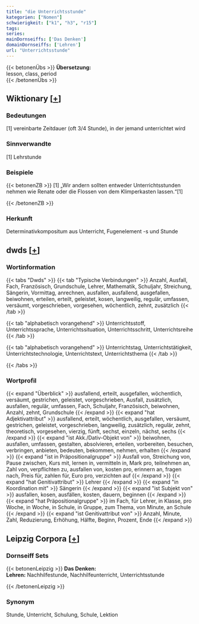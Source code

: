 ```yaml
---
title: "die Unterrichtsstunde"
kategorien: ["Nomen"]
schwierigkeit: ["k1", "h3", "r15"]
tags:
series:
mainDornseiffs: ['Das Denken']
domainDornseiffs: ['Lehren']
url: "Unterrichtsstunde"
---
```


{{< betonenÜbs >}}
**Übersetzung:**  
lesson, class, period  
{{< /betonenÜbs >}}

## Wiktionary [[+](https://de.wiktionary.org/wiki/Unterrichtsstunde)]

### Bedeutungen
[1] vereinbarte Zeitdauer (oft 3/4 Stunde), in der jemand unterrichtet wird  

### Sinnverwandte
[1] Lehrstunde  

### Beispiele
{{< betonenZB >}}
[1] „Wir andern sollten entweder Unterrichtsstunden nehmen wie Renate oder die Flossen von dem Klimperkasten lassen.“[1]  

{{< /betonenZB >}}
### Herkunft
Determinativkompositum aus Unterricht, Fugenelement -s und Stunde  



## dwds [[+](https://www.dwds.de/wb/Unterrichtsstunde)]

### Wortinformation
{{< tabs "Dwds" >}}
{{< tab "Typische Verbindungen" >}}
Anzahl, Ausfall, Fach, Französisch, Grundschule, Lehrer, Mathematik, Schuljahr, Streichung, Sängerin, Vormittag, anrechnen, ausfallen, ausfallend, ausgefallen, beiwohnen, erteilen, erteilt, geleistet, kosen, langweilig, regulär, umfassen, versäumt, vorgeschrieben, vorgesehen, wöchentlich, zehnt, zusätzlich
{{< /tab >}}

{{< tab "alphabetisch vorangehend" >}}
Unterrichtsstoff, Unterrichtssprache, Unterrichtssituation, Unterrichtsschritt, Unterrichtsreihe
{{< /tab >}}

{{< tab "alphabetisch vorangehend" >}}
Unterrichtstag, Unterrichtstätigkeit, Unterrichtstechnologie, Unterrichtstext, Unterrichtsthema
{{< /tab >}}

{{< /tabs >}}

### Wortprofil
{{< expand "Überblick" >}} ausfallend, erteilt, ausgefallen, wöchentlich, versäumt, gestrichen, geleistet, vorgeschrieben, Ausfall, zusätzlich, ausfallen, regulär, umfassen, Fach, Schuljahr, Französisch, beiwohnen, Anzahl, zehnt, Grundschule {{< /expand >}}
{{< expand "hat Adjektivattribut" >}} ausfallend, erteilt, wöchentlich, ausgefallen, versäumt, gestrichen, geleistet, vorgeschrieben, langweilig, zusätzlich, regulär, zehnt, theoretisch, vorgesehen, vierzig, fünft, sechst, einzeln, nächst, sechs {{< /expand >}}
{{< expand "ist Akk./Dativ-Objekt von" >}} beiwohnen, ausfallen, umfassen, gestalten, absolvieren, erteilen, vorbereiten, besuchen, verbringen, anbieten, bedeuten, bekommen, nehmen, erhalten {{< /expand >}}
{{< expand "ist in Präpositionalgruppe" >}} Ausfall von, Streichung von, Pause zwischen, Kurs mit, lernen in, vermitteln in, Mark pro, teilnehmen an, Zahl von, verpflichten zu, ausfallen von, kosten pro, erinnern an, fragen nach, Preis für, zahlen für, Euro pro, verzichten auf {{< /expand >}}
{{< expand "hat Genitivattribut" >}} Lehrer {{< /expand >}}
{{< expand "in Koordination mit" >}} Sängerin {{< /expand >}}
{{< expand "ist Subjekt von" >}} ausfallen, kosen, ausfällen, kosten, dauern, beginnen {{< /expand >}}
{{< expand "hat Präpositionalgruppe" >}} im Fach, für Lehrer, in Klasse, pro Woche, in Woche, in Schule, in Gruppe, zum Thema, von Minute, an Schule {{< /expand >}}
{{< expand "ist Genitivattribut von" >}} Anzahl, Minute, Zahl, Reduzierung, Erhöhung, Hälfte, Beginn, Prozent, Ende {{< /expand >}}

## Leipzig Corpora [[+](https://corpora.uni-leipzig.de/en/res?word=Unterrichtsstunde&corpusId=deu_newscrawl-public_2018)]

### Dornseiff Sets
{{< betonenLeipzig >}}
**Das Denken:**  
**Lehren:** Nachhilfestunde, Nachhilfeunterricht, Unterrichtsstunde  

{{< /betonenLeipzig >}}

### Synonym
Stunde, Unterricht, Schulung, Schule, Lektion

